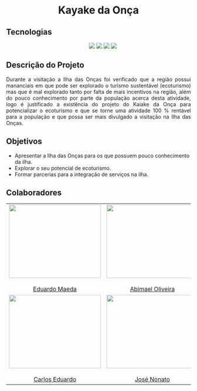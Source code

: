 <h1 align="center">Kayake da Onça</h1>

<h2>Tecnologias</h2>

<ul align="center">
  <img src="https://img.shields.io/static/v1?label=react&message=framework&color=blue&style=for-the-badge&logo=REACT"/>
  <img src="https://img.shields.io/static/v1?label=firebase&message=banco de dados&color=orange&style=for-the-badge&logo=FIREBASE"/>
  <img src="https://img.shields.io/static/v1?label=figma&message=design&color=red&style=for-the-badge&logo=FIGMA"/>
  <img src="https://img.shields.io/static/v1?label=javascript&message=backend&color=yellow&style=for-the-badge&logo=JAVASCRIPT"/>
</ul>

<h2>Descrição do Projeto</h2>

<p align="justify">
  Durante a visitação a Ilha das Onças foi verificado que a região possui mananciais em que pode ser explorado o turismo sustentável (ecoturismo) mas que é mal 
  explorado tanto por falta de mais incentivos na região, além do pouco conhecimento por parte da população acerca desta atividade, logo é justificado a existência
  do projeto do Kaiake da Onça para potencializar o ecoturismo e que se torne uma atividade 100 % rentável para a população e que possa ser mais divulgado a visitação
  na Ilha das Onças.
</p>

<h2>Objetivos</h2>

- Apresentar a Ilha das Onças para os que possuem pouco conhecimento da ilha.
- Explorar o seu potencial de ecoturismo.
- Formar parcerias para a integração de serviços na ilha.

<h2>Colaboradores</h2>

<table align="center">
  <tr>
    <td align="center">
      <img width=250 height=200 src="https://s2.glbimg.com/BIOVnKYA4exzDFd5WOzjhBfGFXk=/top/e.glbimg.com/og/ed/f/original/2020/03/05/s2.jpg"><br/><br/><a href="https://github.com/edumaedaa">Eduardo Maeda</a>
    </td>
    <td align="center">
      <img width=250 height=200 src="![image](https://user-images.githubusercontent.com/66874248/166224393-24da3a6e-91f0-4ed8-843b-c996933b0e0b.png)
"><br/><br/><a href="https://github.com/AbimaelOliveira">Abimael Oliveira</a>
    </td>
  </tr>
  <tr>
    <td align="center">
      <img width=250 height=200 src="https://encrypted-tbn0.gstatic.com/images?q=tbn:ANd9GcTKnX61vpvWgTRKTKpjWaTfXTaBlRlwDS2o1w&usqp=CAU"><br/><br/><a href="https://github.com/carloseduardonylander">Carlos Eduardo</a>
    </td>
    <td align="center">
      <img width=250 height=200 src="https://rollingstone.uol.com.br/media/uploads/orlando_bloom_legolas_senhor_dos_aneis_cimema_filme.jpg"><br/><br/><a href="https://github.com/Jose-Nonato">José Nonato</a>
    </td>
  </tr>
</table>
